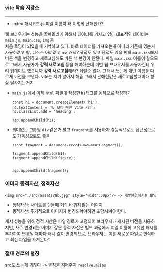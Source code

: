 ### vite 학습 저장소
---
- index.해시코드.js 파일 이름이 왜 이렇게 난해한가?

웹 브라우저는 성능을 끌어올리기 위해서 데이터를 가지고 있다 대표적인 데이터는 `main.js`, `main.css`, `img` 등    
처음 로딩이 되었을때 기억하고 있다. 바로 데이터를 가져오는게 아니라 기존에 있는거 사용하려고 함. 리소스 아끼려고 => 캐싱? 장점도 있고 단점도 있음 만약 `main.css`에서 버튼 색을 변경하고 새로고침해도 버튼 색 변경이 안된다. 파일 `main.css` 이름이 같으므로 그래서 사용자가 **강력 새로고침** 등을 해야하는데 
매번 웹 브라우저를 사용자한테 우리 업데이트 했으니까 **강력 새로고침**해라? 이럴순 없다. 그래서 쓰는게 매번 이름을 다르게 버전을 보낸다.
vite는 지가 알아서 해줌 그래서 난해한값은 새로고침할때마다 항상 달라지는거지

- `main.js`에서 이제 `html` 파일에 작성한 `h1`태그를 동적으로 작성하기

      const h1 = document.createElement('h1');
      h1.textContent = '빛 보다 빠른 Vite ⚡️임';
      h1.classList.add = 'heading';

      app.appendChild(h1);

- 의미없는 그룹핑 `div` 같은거 말고 `fragment`를 사용하자 성능적으로도 접근성으로도 가독성으로도 좋음

      const fragment = document.createDocumentFragment();

      fragment.appendChild(h1);
      fragment.appendChild(figure);


      app.appendChild(fragment);


### 이미지 동적자산, 정적자산

    <img src="./src/assets/8b.jpg" style="width:50px"/> -> 개발환경에서는 보임

- 정적자산: 사이트를 만들때 거의 바뀌지 않는 이미지
- 동적자산: 주기적으로 이미지가 변경되어야하면 포함시켜야 한다.

캐시 성능을 위해 정적 자산은 파일 경로가 고정되어 브라우저가 캐시된 버전을 사용하지만, 자주 변경되는 이미지 같은 동적 자산은 빌드 과정에서 파일 이름에 고유한 해시를 추가하여 변경될 때마다 해시 값이 변경되므로, 브라우저는 이를 새로운 파일로 인식하고 최신 파일을 가져온다?


### 절대 경로의 별칭
src도 쓰는게 귀찮다 -> 별칭을 지어주자
`resolve.alias`









